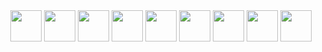 <div id="header" align="center">  
    <img src="https://upload.wikimedia.org/wikipedia/commons/c/c3/Python-logo-notext.svg" height="50"/>    
    <img src="https://upload.wikimedia.org/wikipedia/commons/e/ed/Pandas_logo.svg" height="50"/>
    <img src="https://upload.wikimedia.org/wikipedia/commons/3/31/NumPy_logo_2020.svg" height="50"/>
    <img src="https://upload.wikimedia.org/wikipedia/commons/0/01/Created_with_Matplotlib-logo.svg" height="50"/>
    <img src="https://upload.wikimedia.org/wikipedia/commons/3/38/SQLite370.svg" height="50"/>
    <img src="https://upload.wikimedia.org/wikipedia/commons/0/05/Scikit_learn_logo_small.svg" height="50"/>  
    <img src="https://upload.wikimedia.org/wikipedia/commons/6/61/HTML5_logo_and_wordmark.svg" height="50"/>
    <img src="https://upload.wikimedia.org/wikipedia/commons/3/3d/CSS.3.svg" height="50"/>
    <img src="https://upload.wikimedia.org/wikipedia/commons/b/ba/Javascript_badge.svg" height="50"/> 
</div>
